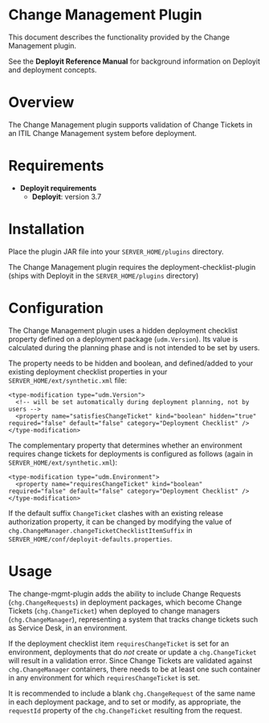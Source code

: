 # Change Management Plugin #

This document describes the functionality provided by the Change Management plugin.

See the **Deployit Reference Manual** for background information on Deployit and deployment concepts.

# Overview #

The Change Management plugin supports validation of Change Tickets in an ITIL Change Management system before deployment.

# Requirements #

* **Deployit requirements**
	* **Deployit**: version 3.7

# Installation #

Place the plugin JAR file into your `SERVER_HOME/plugins` directory. 

The Change Management plugin requires the deployment-checklist-plugin (ships with Deployit in the `SERVER_HOME/plugins` directory)
	
# Configuration #

The Change Management plugin uses a hidden deployment checklist property defined on a deployment package (`udm.Version`). Its value is calculated during the planning phase and is not intended to be set by users.

The property needs to be hidden and boolean, and defined/added to your existing deployment checklist properties in your `SERVER_HOME/ext/synthetic.xml` file:

    <type-modification type="udm.Version">
      <!-- will be set automatically during deployment planning, not by users -->
      <property name="satisfiesChangeTicket" kind="boolean" hidden="true" required="false" default="false" category="Deployment Checklist" />
    </type-modification>

The complementary property that determines whether an environment requires change tickets for deployments is configured as follows (again in `SERVER_HOME/ext/synthetic.xml`):

    <type-modification type="udm.Environment">
      <property name="requiresChangeTicket" kind="boolean" required="false" default="false" category="Deployment Checklist" />
    </type-modification>

If the default suffix `ChangeTicket` clashes with an existing release authorization property, it can be changed by modifying the value of `chg.ChangeManager.changeTicketChecklistItemSuffix` in `SERVER_HOME/conf/deployit-defaults.properties`.

# Usage

The change-mgmt-plugin adds the ability to include Change Requests (`chg.ChangeRequests`) in deployment packages, which become Change Tickets (`chg.ChangeTicket`) when deployed to change managers (`chg.ChangeManager`), representing a system that tracks change tickets such as Service Desk, in an environment.

If the deployment checklist item `requiresChangeTicket` is set for an environment, deployments that do *not* create or update a `chg.ChangeTicket` will result in a validation error. Since Change Tickets are validated against `chg.ChangeManager` containers, there needs to be at least one such container in any environment for which `requiresChangeTicket` is set.

It is recommended to include a blank `chg.ChangeRequest` of the same name in each deployment package, and to set or modify, as appropriate, the `requestId` property of the `chg.ChangeTicket` resulting from the request.
